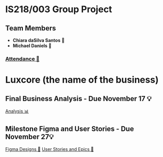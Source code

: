 # IS218/003 Group Project

## Team Members
- **Chiara daSilva Santos** 🌟
- **Michael Daniels** 🌟

### [Attendance 📅](attendance.md)

# Luxcore (the name of the business)

## Final Business Analysis - Due November 17 💡
[Analysis 📊](analysis.md)

## Milestone Figma and User Stories - Due November 27💡
[Figma Designs 🎨](figma.md)
[User Stories and Epics 👥](epics.md)